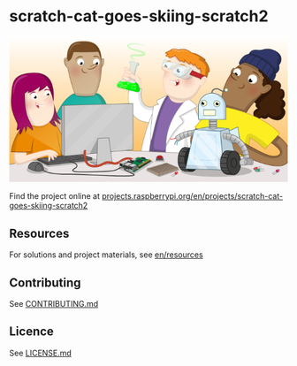 # scratch-cat-goes-skiing-scratch2

![scratch-cat-goes-skiing-scratch2](banner.png)

Find the project online at [projects.raspberrypi.org/en/projects/scratch-cat-goes-skiing-scratch2](https://projects.raspberrypi.org/en/projects/scratch-cat-goes-skiing-scratch2)

## Resources
For solutions and project materials, see [en/resources](https://github.com/raspberrypilearning/scratch-cat-goes-skiing-scratch2/tree/master/en/resources)

## Contributing
See [CONTRIBUTING.md](CONTRIBUTING.md)

## Licence
 See [LICENSE.md](LICENSE.md)